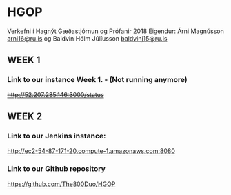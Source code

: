# HGOP
Verkefni í Hagnýt Gæðastjórnun og Prófanir 2018
Eigendur: Árni Magnússon arni16@ru.is og Baldvin Hólm Júlíusson baldvinj15@ru.is

## WEEK 1
### Link to our instance Week 1. - (Not running anymore)
~~http://52.207.235.146:3000/status~~

## WEEK 2
###  Link to our Jenkins instance:
http://ec2-54-87-171-20.compute-1.amazonaws.com:8080

### Link to our Github repository
https://github.com/The800Duo/HGOP